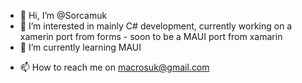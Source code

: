 - 👋 Hi, I’m @Sorcamuk
- 👀 I’m interested in mainly C# development, currently working on a xamerin port from forms - soon to be a MAUI port from xamarin 
- 🌱 I’m currently learning MAUI
<!---
- 💞️ I’m looking to collaborate on ...
--->
- 📫 How to reach me on macrosuk@gmail.com

<!---
Sorcamuk/Sorcamuk is a ✨ special ✨ repository because its `README.md` (this file) appears on your GitHub profile.
You can click the Preview link to take a look at your changes.
--->
